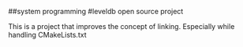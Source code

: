 ##system programming
#leveldb open source project

This is a project that improves the concept of linking.
Especially while handling CMakeLists.txt 
